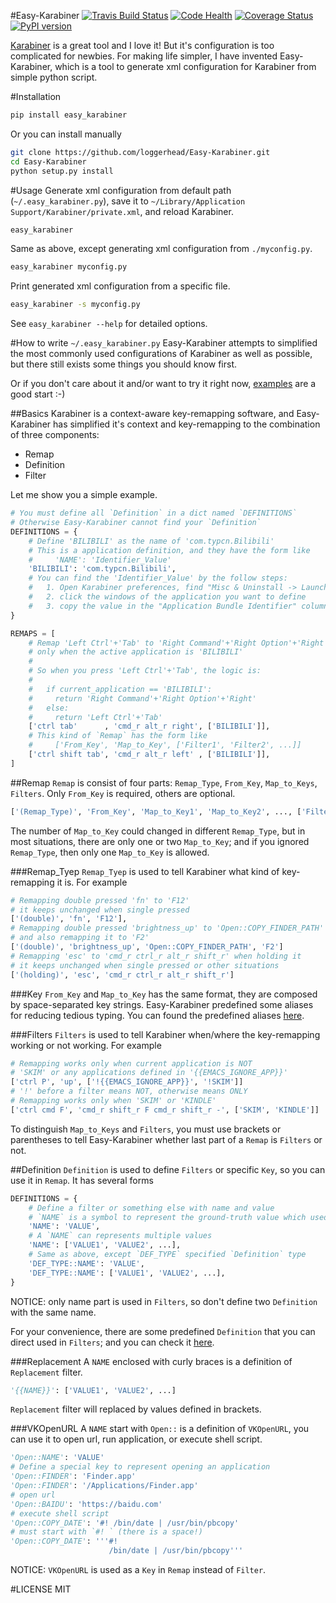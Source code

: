 #Easy-Karabiner
[![Travis Build Status](https://travis-ci.org/loggerhead/Easy-Karabiner.svg)](https://travis-ci.org/loggerhead/Easy-Karabiner)
[![Code Health](https://landscape.io/github/loggerhead/Easy-Karabiner/master/landscape.svg?style=flat)](https://landscape.io/github/loggerhead/Easy-Karabiner/master)
[![Coverage Status](https://coveralls.io/repos/github/loggerhead/Easy-Karabiner/badge.svg?branch=master)](https://coveralls.io/github/loggerhead/Easy-Karabiner?branch=master)
[![PyPI version](https://badge.fury.io/py/easy_karabiner.svg)](https://badge.fury.io/py/easy_karabiner)

[Karabiner](https://pqrs.org/osx/karabiner/index.html.en) is a great tool and I love it! But it's configuration is too complicated for newbies. For making life simpler, I have invented Easy-Karabiner, which is a tool to generate xml configuration for Karabiner from simple python script.

#Installation
```bash
pip install easy_karabiner
```

Or you can install manually

```bash
git clone https://github.com/loggerhead/Easy-Karabiner.git
cd Easy-Karabiner
python setup.py install
```

#Usage
Generate xml configuration from default path (`~/.easy_karabiner.py`), save it to `~/Library/Application Support/Karabiner/private.xml`, and reload Karabiner.

```bash
easy_karabiner
```

Same as above, except generating xml configuration from `./myconfig.py`.

```bash
easy_karabiner myconfig.py
```

Print generated xml configuration from a specific file.

```bash
easy_karabiner -s myconfig.py
```

See `easy_karabiner --help` for detailed options.

#How to write `~/.easy_karabiner.py`
Easy-Karabiner attempts to simplified the most commonly used configurations of Karabiner as well as possible, but there still exists some things you should know first. 

Or if you don't care about it and/or want to try it right now, [examples](https://github.com/loggerhead/Easy-Karabiner/tree/master/samples) are a good start :-)

##Basics
Karabiner is a context-aware key-remapping software, and Easy-Karabiner has simplified it's context and key-remapping to the combination of three components:

* Remap
* Definition
* Filter

Let me show you a simple example.

```python
# You must define all `Definition` in a dict named `DEFINITIONS`
# Otherwise Easy-Karabiner cannot find your `Definition`
DEFINITIONS = {
    # Define 'BILIBILI' as the name of 'com.typcn.Bilibili'
    # This is a application definition, and they have the form like
    #     'NAME': 'Identifier_Value'
    'BILIBILI': 'com.typcn.Bilibili',
    # You can find the 'Identifier_Value' by the follow steps:
    #   1. Open Karabiner preferences, find "Misc & Uninstall -> Launch EventViewer -> App"
    #   2. click the windows of the application you want to define
    #   3. copy the value in the "Application Bundle Identifier" column
}

REMAPS = [
    # Remap 'Left Ctrl'+'Tab' to 'Right Command'+'Right Option'+'Right' 
    # only when the active application is 'BILIBILI'
    #
    # So when you press 'Left Ctrl'+'Tab', the logic is:
    #
    #   if current_application == 'BILIBILI':
    #     return 'Right Command'+'Right Option'+'Right' 
    #   else:
    #     return 'Left Ctrl'+'Tab' 
    ['ctrl tab'      , 'cmd_r alt_r right', ['BILIBILI']],
    # This kind of `Remap` has the form like
    #     ['From_Key', 'Map_to_Key', ['Filter1', 'Filter2', ...]]
    ['ctrl shift tab', 'cmd_r alt_r left' , ['BILIBILI']],
]
```

##Remap
`Remap` is consist of four parts: `Remap_Type`, `From_Key`, `Map_to_Keys`, `Filters`. Only `From_Key` is required, others are optional.

```python
['(Remap_Type)', 'From_Key', 'Map_to_Key1', 'Map_to_Key2', ..., ['Filter1', 'Filter2', ...]]
```

The number of `Map_to_Key` could changed in different `Remap_Type`, but in most situations, there are only one or two `Map_to_Key`; and if you ignored `Remap_Type`, then only one `Map_to_Key` is allowed.

###Remap_Tyep
`Remap_Tyep` is used to tell Karabiner what kind of key-remapping it is. For example

```python
# Remapping double pressed 'fn' to 'F12'
# it keeps unchanged when single pressed 
['(double)', 'fn', 'F12'],
# Remapping double pressed 'brightness_up' to 'Open::COPY_FINDER_PATH' 
# and also remapping it to 'F2' 
['(double)', 'brightness_up', 'Open::COPY_FINDER_PATH', 'F2']
# Remapping 'esc' to 'cmd_r ctrl_r alt_r shift_r' when holding it
# it keeps unchanged when single pressed or other situations
['(holding)', 'esc', 'cmd_r ctrl_r alt_r shift_r']
```

###Key
`From_Key` and `Map_to_Key` has the same format, they are composed by space-separated key strings. Easy-Karabiner predefined some aliases for reducing tedious typing. You can found the predefined aliases [here](https://github.com/loggerhead/Easy-Karabiner/blob/master/easy_karabiner/alias.py).

###Filters
`Filters` is used to tell Karabiner when/where the key-remapping working or not working. For example

```python
# Remapping works only when current application is NOT 
# 'SKIM' or any applications defined in '{{EMACS_IGNORE_APP}}'
['ctrl P', 'up', ['!{{EMACS_IGNORE_APP}}', '!SKIM']]
# '!' before a filter means NOT, otherwise means ONLY
# Remapping works only when 'SKIM' or 'KINDLE'
['ctrl cmd F', 'cmd_r shift_r F cmd_r shift_r -', ['SKIM', 'KINDLE']]
```

To distinguish `Map_to_Keys` and `Filters`, you must use brackets or parentheses to tell Easy-Karabiner whether last part of a `Remap` is `Filters` or not.

##Definition
`Definition` is used to define `Filters` or specific `Key`, so you can use it in `Remap`. It has several forms

```python
DEFINITIONS = {
    # Define a filter or something else with name and value
    # `NAME` is a symbol to represent the ground-truth value which used in `REMAPS`
    'NAME': 'VALUE',
    # A `NAME` can represents multiple values
    'NAME': ['VALUE1', 'VALUE2', ...],
    # Same as above, except `DEF_TYPE` specified `Definition` type
    'DEF_TYPE::NAME': 'VALUE',
    'DEF_TYPE::NAME': ['VALUE1', 'VALUE2', ...],
}
```

NOTICE: only name part is used in `Filters`, so don't define two `Definition` with the same name.

For your convenience, there are some predefined `Definition` that you can direct used in `Filters`; and you can check it [here](https://github.com/loggerhead/Easy-Karabiner/tree/master/easy_karabiner/data/def).

###Replacement
A `NAME` enclosed with curly braces is a definition of `Replacement` filter.

```python
'{{NAME}}': ['VALUE1', 'VALUE2', ...]
```

`Replacement` filter will replaced by values defined in brackets.

###VKOpenURL
A `NAME` start with `Open::` is a definition of `VKOpenURL`, you can use it to open url, run application, or execute shell script.

```python
'Open::NAME': 'VALUE'
# Define a special key to represent opening an application
'Open::FINDER': 'Finder.app'
'Open::FINDER': '/Applications/Finder.app'
# open url
'Open::BAIDU': 'https://baidu.com'
# execute shell script
'Open::COPY_DATE': '#! /bin/date | /usr/bin/pbcopy'
# must start with `#! ` (there is a space!)
'Open::COPY_DATE': '''#! 
                      /bin/date | /usr/bin/pbcopy'''
```

NOTICE: `VKOpenURL` is used as a `Key` in `Remap` instead of `Filter`.

#LICENSE
MIT
